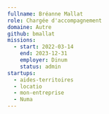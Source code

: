 ```yaml
---
fullname: Bréanne Mallat
role: Chargée d'accompagnement
domaine: Autre
github: bmallat
missions:
  - start: 2022-03-14
    end: 2023-12-31
    employer: Dinum
    status: admin
startups:
  - aides-territoires
  - locatio
  - mon-entreprise
  - Numa
---
```

